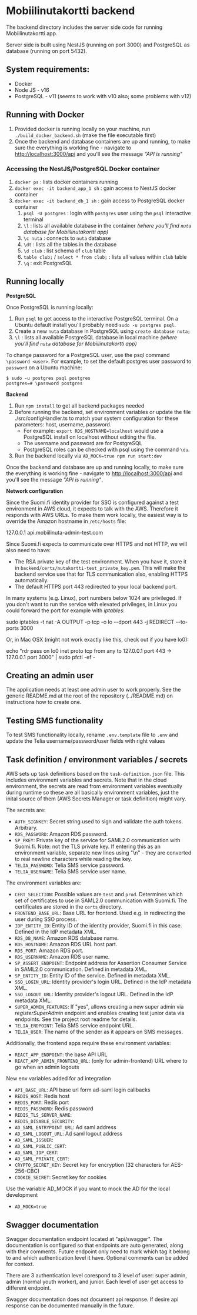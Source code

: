# Mobiilinutakortti backend

The backend directory includes the server side code for running Mobiilinutakortti app.

Server side is built using NestJS (running on port 3000) and PostgreSQL as database (running on port 5432).

## System requirements:

- Docker
- Node JS - v16
- PostgreSQL - v11 (seems to work with v10 also; some problems with v12)

## Running with Docker

1. Provided docker is running locally on your machine, run `./build_docker_backend.sh` (make the file executable first)
2. Once the backend and database containers are up and running, to make sure the everything is working fine - navigate to [http://localhost:3000/api](http://localhost:3000/api) and you'll see the message _"API is running"_

### Accessing the NestJS/PostgreSQL Docker container

1. `docker ps` : lists docker containers running
2. `docker exec -it backend_app_1 sh` : gain access to NestJS docker container
3. `docker exec -it backend_db_1 sh` : gain access to PostgreSQL docker container
   1. `psql -U postgres` : login with `postgres` user using the `psql` interactive terminal
   2. `\l` : lists all available database in the container _(where you'll find `nuta` database for Mobiilinutakortti app)_
   3. `\c nuta` : connects to `nuta` database
   4. `\dt` : lists all the tables in the database
   5. `\d club` : list schema of `club` table
   6. `table club;` / `select * from club;` : lists all values within `club` table
   7. `\q` : exit PostgreSQL

## Running locally

**PostgreSQL**

Once PostgreSQL is running locally:

1. Run `psql` to get access to the interactive PostgreSQL terminal. On a Ubuntu default install you'll probably need `sudo -u postgres psql`.
2. Create a new `nuta` database in PostgreSQL using `create database nuta;`
3. `\l` : lists all available PostgreSQL database in local machine _(where you'll find `nuta` database for Mobiilinutakortti app)_

To change password for a PostgreSQL user, use the psql command `\password <user>`. For example, to set the default postgres user password to `password` on a Ubuntu machine:

    $ sudo -u postgres psql postgres
    postgres=# \password postgres

**Backend**

1. Run `npm install` to get all backend packages needed
2. Before running the backend, set environment variables or update the file ./src/configHandler.ts to match your system configuration for these parameters: host, username, password.
   - For example: `export RDS_HOSTNAME=localhost` would use a PostgreSQL install on localhost without editing the file.
   - The username and password are for PostgreSQL
   - PostgreSQL roles can be checked with psql using the command `\du`.
3. Run the backend locally via `AD_MOCK=true npm run start:dev`

Once the backend and database are up and running locally, to make sure the everything is working fine - navigate to [http://localhost:3000/api](http://localhost:3000/api) and you'll see the message _"API is running"_.

**Network configuration**

Since the Suomi.fi identity provider for SSO is configured against a test environment in AWS cloud, it expects to talk with the AWS. Therefore it responds with AWS URLs. To make them work locally, the easiest way is to override the Amazon hostname in `/etc/hosts` file:

127.0.0.1 api.mobiilinuta-admin-test.com

Since Suomi.fi expects to communicate over HTTPS and not HTTP, we will also need to have:

- The RSA private key of the test environment. When you have it, store it in `backend/certs/nutakortti-test_private_key.pem`. This will make the backend service use that for TLS communication also, enabling HTTPS automatically.
- The default HTTPS port 443 redirected to your local backend port.

In many systems (e.g. Linux), port numbers below 1024 are privileged. If you don't want to run the service with elevated privileges, in Linux you could forward the port for example with _iptables_:

sudo iptables -t nat -A OUTPUT -p tcp -o lo --dport 443 -j REDIRECT --to-ports 3000

Or, in Mac OSX (might not work exactly like this, check out if you have lo0):

echo "rdr pass on lo0 inet proto tcp from any to 127.0.0.1 port 443 -> 127.0.0.1 port 3000" | sudo pfctl -ef -

## Creating an admin user

The application needs at least one admin user to work properly. See the generic README.md at the root of the repository (../README.md) on instructions how to create one.

## Testing SMS functionality

To test SMS functionality locally, rename `.env.template` file to `.env` and update the Telia username/password/user fields with right values

## Task definition / environment variables / secrets

AWS sets up task definitions based on the `task-definition.json` file. This includes environment variables and secrets. Note that in the cloud environment, the secrets are read from environment variables eventually during runtime so these are all basically environment variables, just the inital source of them (AWS Secrets Manager or task definition) might vary.

The secrets are:

- `AUTH_SIGNKEY`: Secret string used to sign and validate the auth tokens. Arbitrary.
- `RDS_PASSWORD`: Amazon RDS password.
- `SP_PKEY`: Private key of the service for SAML2.0 communication with Suomi.fi. Note: not the TLS private key. If entering this as an environment variable, separate new lines using "\n" - they are converted to real newline characters while reading the key.
- `TELIA_PASSWORD`: Telia SMS service password.
- `TELIA_USERNAME`: Telia SMS service user name.

The environment variables are:

- `CERT_SELECTION`: Possible values are `test` and `prod`. Determines which set of certificates to use in SAML2.0 communication with Suomi.fi. The certificates are stored in the `certs` directory.
- `FRONTEND_BASE_URL`: Base URL for frontend. Used e.g. in redirecting the user during SSO process.
- `IDP_ENTITY_ID`: Entity ID of the identity provider, Suomi.fi in this case. Defined in the IdP metadata XML.
- `RDS_DB_NAME`: Amazon RDS database name.
- `RDS_HOSTNAME`: Amazon RDS URL host part.
- `RDS_PORT`: Amazon RDS port.
- `RDS_USERNAME`: Amazon RDS user name.
- `SP_ASSERT_ENDPOINT`: Endpoint address for Assertion Consumer Service in SAML2.0 communication. Defined in metadata XML.
- `SP_ENTITY_ID`: Entity ID of the service. Defined in metadata XML.
- `SSO_LOGIN_URL`: Identity provider's login URL. Defined in the IdP metadata XML.
- `SSO_LOGOUT_URL`: Identity provider's logout URL. Defined in the IdP metadata XML.
- `SUPER_ADMIN_FEATURES`: If "yes", allows creating a new super admin via _registerSuperAdmin_ endpoint and enables creating test junior data via endpoints. See the project root readme for details.
- `TELIA_ENDPOINT`: Telia SMS service endpoint URL.
- `TELIA_USER`: The name of the sender as it appears on SMS messages.

Additionally, the frontend apps require these environment variables:

- `REACT_APP_ENDPOINT`: the base API URL
- `REACT_APP_ADMIN_FRONTEND_URL`: (only for admin-frontend) URL where to go when an admin logouts

New env variables added for ad integration

- `API_BASE_URL`: API base url form ad-saml login callbacks
- `REDIS_HOST`: Redis host
- `REDIS_PORT`: Redis port
- `REDIS_PASSWORD`: Redis password
- `REDIS_TLS_SERVER_NAME`:
- `REDIS_DISABLE_SECURITY`:
- `AD_SAML_ENTRYPOINT_URL`: Ad saml address
- `AD_SAML_LOGOUT_URL`: Ad saml logout address
- `AD_SAML_ISSUER`:
- `AD_SAML_PUBLIC_CERT`:
- `AD_SAML_IDP_CERT`:
- `AD_SAML_PRIVATE_CERT`:
- `CRYPTO_SECRET_KEY`: Secret key for encryption (32 characters for AES-256-CBC)
- `COOKIE_SECRET`: Secret key for cookies

Use the variable AD_MOCK if you want to mock the AD for the local development
- `AD_MOCK=true`

## Swagger documentation

Swagger documentation endpoint located at "api/swagger". The documentation is configured so that endpoints are auto generated, along with their comments. Future endpoint only need to mark which tag it belong to and which authentication level it have. Optional comments can be added for context.

There are 3 authentication level corespond to 3 level of user: super admin, admin (normal youth worker), and junior. Each level of user get access to different endpoint.

Swagger documentation does not document api response. If desire api response can be documented manually in the future.
